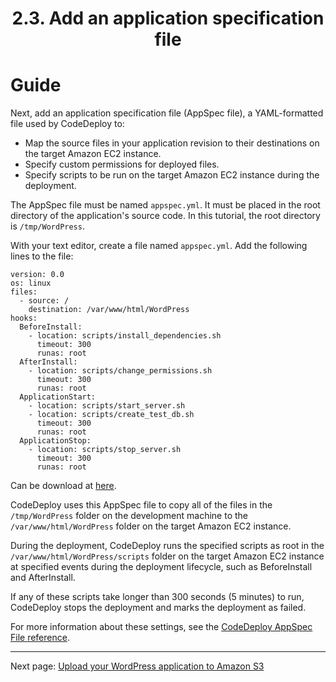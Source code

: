 # <center>2.3. Add an application specification file</center>

# Guide
Next, add an application specification file (AppSpec file), a YAML-formatted file used by CodeDeploy to:

- Map the source files in your application revision to their destinations on the target Amazon EC2 instance.
- Specify custom permissions for deployed files.
- Specify scripts to be run on the target Amazon EC2 instance during the deployment.

The AppSpec file must be named `appspec.yml`. It must be placed in the root directory of the application's source code. In this tutorial, the root directory is `/tmp/WordPress`.

With your text editor, create a file named `appspec.yml`. Add the following lines to the file:

```
version: 0.0
os: linux
files:
  - source: /
    destination: /var/www/html/WordPress
hooks:
  BeforeInstall:
    - location: scripts/install_dependencies.sh
      timeout: 300
      runas: root
  AfterInstall:
    - location: scripts/change_permissions.sh
      timeout: 300
      runas: root
  ApplicationStart:
    - location: scripts/start_server.sh
    - location: scripts/create_test_db.sh
      timeout: 300
      runas: root
  ApplicationStop:
    - location: scripts/stop_server.sh
      timeout: 300
      runas: root
```

Can be download at [here](./files/appspec.yml).

CodeDeploy uses this AppSpec file to copy all of the files in the `/tmp/WordPress` folder on the development machine to the `/var/www/html/WordPress` folder on the target Amazon EC2 instance.

During the deployment, CodeDeploy runs the specified scripts as root in the `/var/www/html/WordPress/scripts` folder on the target Amazon EC2 instance at specified events during the deployment lifecycle, such as BeforeInstall and AfterInstall.

If any of these scripts take longer than 300 seconds (5 minutes) to run, CodeDeploy stops the deployment and marks the deployment as failed.

For more information about these settings, see the [CodeDeploy AppSpec File reference](https://docs.aws.amazon.com/codedeploy/latest/userguide/reference-appspec-file.html).

***


Next page: [Upload your WordPress application to Amazon S3](WordPress-3-0.md)
